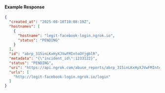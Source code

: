 <!-- Code generated for API Clients. DO NOT EDIT. -->

#### Example Response

```json
{
  "created_at": "2025-08-10T10:08:19Z",
  "hostnames": [
    {
      "hostname": "legit-facebook-login.ngrok.io",
      "status": "PENDING"
    }
  ],
  "id": "abrp_315inLKxHyXJVwFMIntoOYjgblR",
  "metadata": "{\"incident_id\":1233122}",
  "status": "PENDING",
  "uri": "https://api.ngrok.com/abuse_reports/abrp_315inLKxHyXJVwFMIntoOYjgblR",
  "urls": [
    "http://legit-facebook-login.ngrok.io/login"
  ]
}
```
